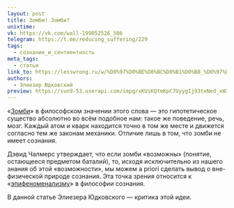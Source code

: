 ```yaml
---
layout: post
title: Зомби! Зомби?
unixtime: 
vk: https://vk.com/wall-199052526_506
telegram: https://t.me/reducing_suffering/229
tags:
  - сознание_и_сентиентность
meta_tags:
  - статьи
link_to: https://lesswrong.ru/w/%D0%97%D0%BE%D0%BC%D0%B1%D0%B8_%D0%97%D0%BE%D0%BC%D0%B1%D0%B8
authors:
  - Элиезер Юдковский
preview: https://sun9-53.userapi.com/impg/xKUiKQtmKpC7UyygIj93teNed_xWXEEW3Rlx8Q/-iG_opz5rM4.jpg?size=1074x479&quality=96&sign=867200fa46c1e8240d45098bf3704726&c_uniq_tag=V9rZvd2rNHjlNnIgD2XW6C4oMSz-1ZGRgTq-7ZqYKQA&type=share
---
```

«[Зомби](296.html)» в философском значении этого слова — это гипотетическое существо абсолютно во всём подобное нам: такое же поведение, речь, мозг. Каждый атом и кварк находится точно в том же месте и движется согласно тем же законам механики. Отличие лишь в том, что зомби не имеет сознания.  

Дэвид Чалмерс утверждает, что если зомби «возможны» (понятие, остающееся предметом баталий), то, исходя исключительно из нашего знания об этой «возможности», мы можем a priori сделать вывод о вне-физической природе сознания. Эта точка зрения относится к «[эпифеноменализму](505.html)» в философии сознания.

В данной статье Элиезера Юдковского — критика этой идеи.